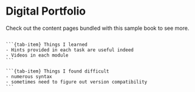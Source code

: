 # Digital Portfolio

Check out the content pages bundled with this sample book to see more.

```{tableofcontents}
```

````{tab-set}
```{tab-item} Things I learned
- Hints provided in each task are useful indeed
- Videos in each module 
```

```{tab-item} Things I found difficult
- numerous syntax
- sometimes need to figure out version compatibility
```
````